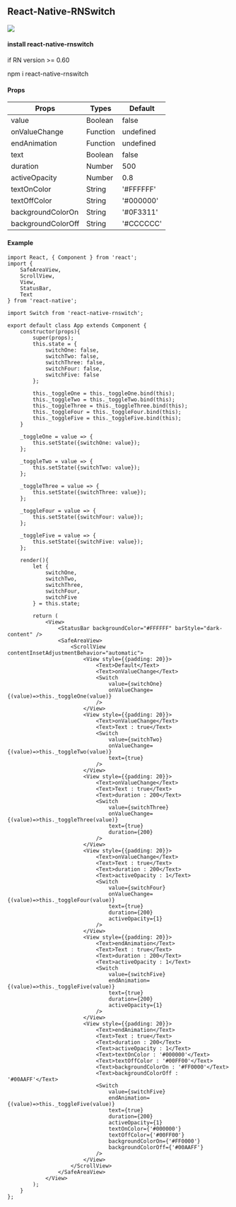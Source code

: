 ## React-Native-RNSwitch

<img src="https://raw.githubusercontent.com/AmurKhoyetsyan/React-Native-RNSwitch/master/img/rns.gif" />

#### install react-native-rnswitch

if RN version >= 0.60

npm i react-native-rnswitch

#### Props

| Props              |  Types          | Default         |
| ------------------ | ----------------| ----------------|
| value              | Boolean         | false           |
| onValueChange      | Function        | undefined       |
| endAnimation       | Function        | undefined       |
| text               | Boolean         | false           |
| duration           | Number          | 500             |
| activeOpacity      | Number          | 0.8             |
| textOnColor        | String          | '#FFFFFF'       |
| textOffColor       | String          | '#000000'       |
| backgroundColorOn  | String          | '#0F3311'       |
| backgroundColorOff | String          | '#CCCCCC'       |

#### Example

    import React, { Component } from 'react';
    import {
        SafeAreaView,
        ScrollView,
        View,
        StatusBar,
        Text
    } from 'react-native';

    import Switch from 'react-native-rnswitch';

    export default class App extends Component {
        constructor(props){
            super(props);
            this.state = {
                switchOne: false,
                switchTwo: false,
                switchThree: false,
                switchFour: false,
                switchFive: false
            };

            this._toggleOne = this._toggleOne.bind(this);
            this._toggleTwo = this._toggleTwo.bind(this);
            this._toggleThree = this._toggleThree.bind(this);
            this._toggleFour = this._toggleFour.bind(this);
            this._toggleFive = this._toggleFive.bind(this);
        }

        _toggleOne = value => {
            this.setState({switchOne: value});
        };

        _toggleTwo = value => {
            this.setState({switchTwo: value});
        };

        _toggleThree = value => {
            this.setState({switchThree: value});
        };

        _toggleFour = value => {
            this.setState({switchFour: value});
        };

        _toggleFive = value => {
            this.setState({switchFive: value});
        };

        render(){
            let {
                switchOne,
                switchTwo,
                switchThree,
                switchFour,
                switchFive
            } = this.state;

            return (
                <View>
                    <StatusBar backgroundColor="#FFFFFF" barStyle="dark-content" />
                    <SafeAreaView>
                        <ScrollView contentInsetAdjustmentBehavior="automatic">
                            <View style={{padding: 20}}>
                                <Text>Default</Text>
                                <Text>onValueChange</Text>
                                <Switch
                                    value={switchOne}
                                    onValueChange={(value)=>this._toggleOne(value)}
                                />
                            </View>
                            <View style={{padding: 20}}>
                                <Text>onValueChange</Text>
                                <Text>Text : true</Text>
                                <Switch
                                    value={switchTwo}
                                    onValueChange={(value)=>this._toggleTwo(value)}
                                    text={true}
                                />
                            </View>
                            <View style={{padding: 20}}>
                                <Text>onValueChange</Text>
                                <Text>Text : true</Text>
                                <Text>duration : 200</Text>
                                <Switch
                                    value={switchThree}
                                    onValueChange={(value)=>this._toggleThree(value)}
                                    text={true}
                                    duration={200}
                                />
                            </View>
                            <View style={{padding: 20}}>
                                <Text>onValueChange</Text>
                                <Text>Text : true</Text>
                                <Text>duration : 200</Text>
                                <Text>activeOpacity : 1</Text>
                                <Switch
                                    value={switchFour}
                                    onValueChange={(value)=>this._toggleFour(value)}
                                    text={true}
                                    duration={200}
                                    activeOpacity={1}
                                />
                            </View>
                            <View style={{padding: 20}}>
                                <Text>endAnimation</Text>
                                <Text>Text : true</Text>
                                <Text>duration : 200</Text>
                                <Text>activeOpacity : 1</Text>
                                <Switch
                                    value={switchFive}
                                    endAnimation={(value)=>this._toggleFive(value)}
                                    text={true}
                                    duration={200}
                                    activeOpacity={1}
                                />
                            </View>
                            <View style={{padding: 20}}>
                                <Text>endAnimation</Text>
                                <Text>Text : true</Text>
                                <Text>duration : 200</Text>
                                <Text>activeOpacity : 1</Text>
                                <Text>textOnColor : '#000000'</Text>
                                <Text>textOffColor : '#00FF00'</Text>
                                <Text>backgroundColorOn : '#FF0000'</Text>
                                <Text>backgroundColorOff : '#00AAFF'</Text>
                                <Switch
                                    value={switchFive}
                                    endAnimation={(value)=>this._toggleFive(value)}
                                    text={true}
                                    duration={200}
                                    activeOpacity={1}
                                    textOnColor={'#000000'}
                                    textOffColor={'#00FF00'}
                                    backgroundColorOn={'#FF0000'}
                                    backgroundColorOff={'#00AAFF'}
                                />
                            </View>
                        </ScrollView>
                    </SafeAreaView>
                </View>
            );
        }
    };